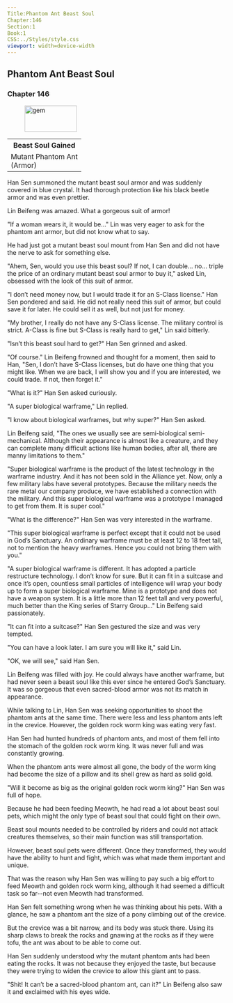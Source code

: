 ```yaml
---
Title:Phantom Ant Beast Soul
Chapter:146
Section:1
Book:1
CSS:../Styles/style.css
viewport: width=device-width
---
```


## Phantom Ant Beast Soul
### Chapter 146

<figure>
	<img src="../Images/gem.gif" alt="gem" id="gem" width="120" height="60" />
</figure>



<div class="tables">
	<table class="beast">
		<tr>
			<th>Beast Soul Gained</th>
		</tr><tr>
			<td>Mutant Phantom Ant<br>
				<span class="type">(Armor)</span>
			</td>
		</tr>
	</table>
	<!--  Type of beast soul of mutant phantom ant: armor. -->
</div>

Han Sen summoned the mutant beast soul armor and was suddenly covered in blue crystal. It had thorough protection like his black beetle armor and was even prettier.

Lin Beifeng was amazed. What a gorgeous suit of armor!

"If a woman wears it, it would be…" Lin was very eager to ask for the phantom ant armor, but did not know what to say.

He had just got a mutant beast soul mount from Han Sen and did not have the nerve to ask for something else.

"Ahem, Sen, would you use this beast soul? If not, I can double… no… triple the price of an ordinary mutant beast soul armor to buy it," asked Lin, obsessed with the look of this suit of armor.

"I don’t need money now, but I would trade it for an S-Class license." Han Sen pondered and said. He did not really need this suit of armor, but could save it for later. He could sell it as well, but not just for money.

"My brother, I really do not have any S-Class license. The military control is strict. A-Class is fine but S-Class is really hard to get," Lin said bitterly.

"Isn’t this beast soul hard to get?" Han Sen grinned and asked.

"Of course." Lin Beifeng frowned and thought for a moment, then said to Han, "Sen, I don’t have S-Class licenses, but do have one thing that you might like. When we are back, I will show you and if you are interested, we could trade. If not, then forget it."

"What is it?" Han Sen asked curiously.

"A super biological warframe," Lin replied.

"I know about biological warframes, but why super?" Han Sen asked.

Lin Beifeng said, "The ones we usually see are semi-biological semi-mechanical. Although their appearance is almost like a creature, and they can complete many difficult actions like human bodies, after all, there are manny limitations to them."

"Super biological warframe is the product of the latest technology in the warframe industry. And it has not been sold in the Alliance yet. Now, only a few military labs have several prototypes. Because the military needs the rare metal our company produce, we have established a connection with the military. And this super biological warframe was a prototype I managed to get from them. It is super cool."

"What is the difference?" Han Sen was very interested in the warframe.

"This super biological warframe is perfect except that it could not be used in God’s Sanctuary. An ordinary warframe must be at least 12 to 18 feet tall, not to mention the heavy warframes. Hence you could not bring them with you."

"A super biological warframe is different. It has adopted a particle restructure technology. I don’t know for sure. But it can fit in a suitcase and once it’s open, countless small particles of intelligence will wrap your body up to form a super biological warframe. Mine is a prototype and does not have a weapon system. It is a little more than 12 feet tall and very powerful, much better than the King series of Starry Group..." Lin Beifeng said passionately.

"It can fit into a suitcase?" Han Sen gestured the size and was very tempted.

"You can have a look later. I am sure you will like it," said Lin.

"OK, we will see," said Han Sen.

Lin Beifeng was filled with joy. He could always have another warframe, but had never seen a beast soul like this ever since he entered God’s Sanctuary. It was so gorgeous that even sacred-blood armor was not its match in appearance.

While talking to Lin, Han Sen was seeking opportunities to shoot the phantom ants at the same time. There were less and less phantom ants left in the crevice. However, the golden rock worm king was eating very fast.

Han Sen had hunted hundreds of phantom ants, and most of them fell into the stomach of the golden rock worm king. It was never full and was constantly growing.

When the phantom ants were almost all gone, the body of the worm king had become the size of a pillow and its shell grew as hard as solid gold.

"Will it become as big as the original golden rock worm king?" Han Sen was full of hope.

Because he had been feeding Meowth, he had read a lot about beast soul pets, which might the only type of beast soul that could fight on their own.

Beast soul mounts needed to be controlled by riders and could not attack creatures themselves, so their main function was still transportation.

However, beast soul pets were different. Once they transformed, they would have the ability to hunt and fight, which was what made them important and unique.

That was the reason why Han Sen was willing to pay such a big effort to feed Meowth and golden rock worm king, although it had seemed a difficult task so far--not even Meowth had transformed.

Han Sen felt something wrong when he was thinking about his pets. With a glance, he saw a phantom ant the size of a pony climbing out of the crevice.

But the crevice was a bit narrow, and its body was stuck there. Using its sharp claws to break the rocks and gnawing at the rocks as if they were tofu, the ant was about to be able to come out.

Han Sen suddenly understood why the mutant phantom ants had been eating the rocks. It was not because they enjoyed the taste, but because they were trying to widen the crevice to allow this giant ant to pass.

"Shit! It can’t be a sacred-blood phantom ant, can it?" Lin Beifeng also saw it and exclaimed with his eyes wide.